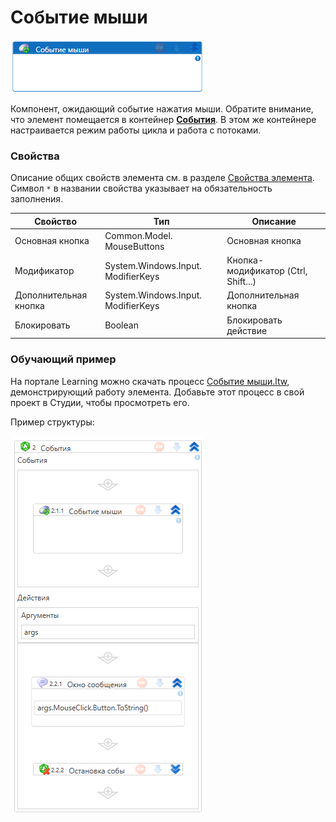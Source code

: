 # Событие мыши

![](../../../../resources/activities/basic/desktop/events/image-49.png)

Компонент, ожидающий событие нажатия мыши. Обратите внимание, что элемент помещается в контейнер [**События**](https://docs.primo-rpa.ru/primo-rpa/g_elements/el_basic/els_desktop/els_events/el_events). В этом же контейнере настраивается режим работы цикла и работа с потоками.

### Свойства
Описание общих свойств элемента см. в разделе [Свойства элемента](https://docs.primo-rpa.ru/primo-rpa/primo-studio/process/elements#svoistva-elementa).\
Символ `*` в названии свойства указывает на обязательность заполнения.

| Свойство              | Тип                                | Описание                            |
| --------------------- | ---------------------------------- | ----------------------------------- |
| Основная кнопка       | Common.Model. MouseButtons         | Основная кнопка                     |
| Модификатор           | System.Windows.Input. ModifierKeys | Кнопка-модификатор (Ctrl, Shift...) |
| Дополнительная кнопка | System.Windows.Input. ModifierKeys | Дополнительная кнопка               |
| Блокировать           | Boolean                            | Блокировать действие                |

### Обучающий пример

На портале Learning можно скачать процесс [Событие мыши.ltw](https://github.com/PrimoRPA/Learning/blob/master/StudioActivities/Ru/%D0%A0%D0%B0%D0%B1%D0%BE%D1%87%D0%B8%D0%B9%20%D1%81%D1%82%D0%BE%D0%BB/%D0%A1%D0%BE%D0%B1%D1%8B%D1%82%D0%B8%D1%8F/%D0%A1%D0%BE%D0%B1%D1%8B%D1%82%D0%B8%D0%B5%20%D0%BC%D1%8B%D1%88%D0%B8.ltw), демонстрирующий работу элемента. Добавьте этот процесс в свой проект в Студии, чтобы просмотреть его.

Пример структуры:

![](../../../../resources/activities/basic/desktop/events/mouse-trigger.png)

